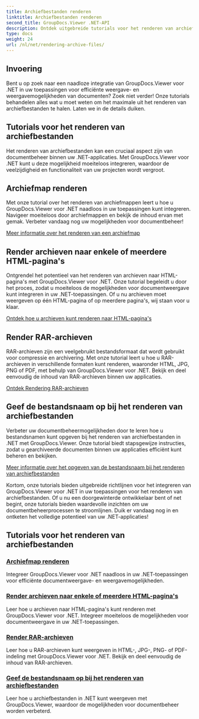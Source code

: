 ```yaml
---
title: Archiefbestanden renderen
linktitle: Archiefbestanden renderen
second_title: GroupDocs.Viewer .NET-API
description: Ontdek uitgebreide tutorials voor het renderen van archiefbestanden met GroupDocs.Viewer voor .NET. Integreer naadloos en efficiënt in uw .NET-applicaties.
type: docs
weight: 24
url: /nl/net/rendering-archive-files/
---
```

## Invoering

Bent u op zoek naar een naadloze integratie van GroupDocs.Viewer voor .NET in uw toepassingen voor efficiënte weergave- en weergavemogelijkheden van documenten? Zoek niet verder! Onze tutorials behandelen alles wat u moet weten om het maximale uit het renderen van archiefbestanden te halen. Laten we in de details duiken.

## Tutorials voor het renderen van archiefbestanden

Het renderen van archiefbestanden kan een cruciaal aspect zijn van documentbeheer binnen uw .NET-applicaties. Met GroupDocs.Viewer voor .NET kunt u deze mogelijkheid moeiteloos integreren, waardoor de veelzijdigheid en functionaliteit van uw projecten wordt vergroot.

## Archiefmap renderen

Met onze tutorial over het renderen van archiefmappen leert u hoe u GroupDocs.Viewer voor .NET naadloos in uw toepassingen kunt integreren. Navigeer moeiteloos door archiefmappen en bekijk de inhoud ervan met gemak. Verbeter vandaag nog uw mogelijkheden voor documentbeheer!

[Meer informatie over het renderen van een archiefmap](./render-archive-folder/)

## Render archieven naar enkele of meerdere HTML-pagina's

Ontgrendel het potentieel van het renderen van archieven naar HTML-pagina's met GroupDocs.Viewer voor .NET. Onze tutorial begeleidt u door het proces, zodat u moeiteloos de mogelijkheden voor documentweergave kunt integreren in uw .NET-toepassingen. Of u nu archieven moet weergeven op één HTML-pagina of op meerdere pagina's, wij staan voor u klaar.

[Ontdek hoe u archieven kunt renderen naar HTML-pagina's](./render-archives-html/)

## Render RAR-archieven

RAR-archieven zijn een veelgebruikt bestandsformaat dat wordt gebruikt voor compressie en archivering. Met onze tutorial leert u hoe u RAR-archieven in verschillende formaten kunt renderen, waaronder HTML, JPG, PNG of PDF, met behulp van GroupDocs.Viewer voor .NET. Bekijk en deel eenvoudig de inhoud van RAR-archieven binnen uw applicaties.

[Ontdek Rendering RAR-archieven](./render-rar/)

## Geef de bestandsnaam op bij het renderen van archiefbestanden

Verbeter uw documentbeheermogelijkheden door te leren hoe u bestandsnamen kunt opgeven bij het renderen van archiefbestanden in .NET met GroupDocs.Viewer. Onze tutorial biedt stapsgewijze instructies, zodat u gearchiveerde documenten binnen uw applicaties efficiënt kunt beheren en bekijken.

[Meer informatie over het opgeven van de bestandsnaam bij het renderen van archiefbestanden](./specify-filename-render-archive/)

Kortom, onze tutorials bieden uitgebreide richtlijnen voor het integreren van GroupDocs.Viewer voor .NET in uw toepassingen voor het renderen van archiefbestanden. Of u nu een doorgewinterde ontwikkelaar bent of net begint, onze tutorials bieden waardevolle inzichten om uw documentbeheerprocessen te stroomlijnen. Duik er vandaag nog in en ontketen het volledige potentieel van uw .NET-applicaties!
## Tutorials voor het renderen van archiefbestanden
### [Archiefmap renderen](./render-archive-folder/)
Integreer GroupDocs.Viewer voor .NET naadloos in uw .NET-toepassingen voor efficiënte documentweergave- en weergavemogelijkheden.
### [Render archieven naar enkele of meerdere HTML-pagina's](./render-archives-html/)
Leer hoe u archieven naar HTML-pagina's kunt renderen met GroupDocs.Viewer voor .NET. Integreer moeiteloos de mogelijkheden voor documentweergave in uw .NET-toepassingen.
### [Render RAR-archieven](./render-rar/)
Leer hoe u RAR-archieven kunt weergeven in HTML-, JPG-, PNG- of PDF-indeling met GroupDocs.Viewer voor .NET. Bekijk en deel eenvoudig de inhoud van RAR-archieven.
### [Geef de bestandsnaam op bij het renderen van archiefbestanden](./specify-filename-render-archive/)
Leer hoe u archiefbestanden in .NET kunt weergeven met GroupDocs.Viewer, waardoor de mogelijkheden voor documentbeheer worden verbeterd.